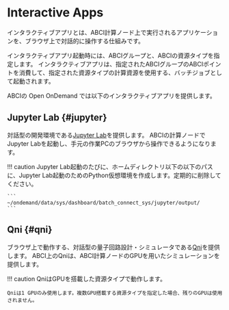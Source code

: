 # Interactive Apps

インタラクティブアプリとは、ABCI計算ノード上で実行されるアプリケーションを、ブラウザ上で対話的に操作する仕組みです。

インタラクティブアプリ起動時には、ABCIグループと、ABCIの資源タイプを指定します。
インタラクティブアプリは、指定されたABCIグループのABCIポイントを消費して、指定された資源タイプの計算資源を使用する、バッチジョブとして起動されます。

ABCIの Open OnDemand では以下のインタラクティブアプリを提供します。

## Jupyter Lab {#jupyter}

対話型の開発環境である[Jupyter Lab](https://jupyter.org/)を提供します。
ABCIの計算ノードでJupyter Labを起動し、手元の作業PCのブラウザから操作できるようになります。

!!! caution
    Jupyter Lab起動のたびに、ホームディレクトリ以下の以下のパスに、Jupyter Lab起動のためのPython仮想環境を作成します。定期的に削除してください。

    ```
    ~/ondemand/data/sys/dashboard/batch_connect_sys/jupyter/output/
    ```


## Qni {#qni}

ブラウザ上で動作する、対話型の量子回路設計・シミュレータである[Qni](https://qniapp.net/)を提供します。
ABCI上のQniは、ABCI計算ノードのGPUを用いたシミュレーションを提供します。

!!! caution
    QniはGPUを搭載した資源タイプで動作します。

    Qniは1 GPUのみ使用します。複数GPU搭載する資源タイプを指定した場合、残りのGPUは使用されません。
